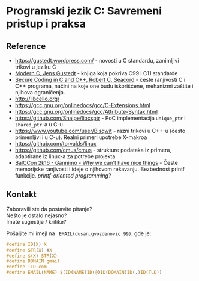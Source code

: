 # Programski jezik C: Savremeni pristup i praksa
<!-- 
## Struktura

`primeri/` - primeri sa predavanja, dorađeni da budu sami dovoljni i iskomentarisani.

`modern-c.pdf` - prezentacija sa predavanja -->

## Reference

- https://gustedt.wordpress.com/ -  novosti u C standardu, zanimljivi trikovi u jeziku C
- [Modern C, Jens Gustedt](http://icube-icps.unistra.fr/img_auth.php/d/db/ModernC.pdf) - knjiga koja pokriva C99 i C11 standarde
- [Secure Coding in C and C++, Robert C. Seacord](lepointdeau.fr/LIVRES/Pearson.Secure.2nd.Edition.Oct.2013.ISBN.0321822137.pdf) - česte ranjivosti C i C++ programa, načini na koje one budu iskorišćene, mehanizmi zaštite i njihova ograničenja.
- http://libcello.org/
- https://gcc.gnu.org/onlinedocs/gcc/C-Extensions.html
- https://gcc.gnu.org/onlinedocs/gcc/Attribute-Syntax.html
- https://github.com/Snaipe/libcsptr - PoC implementacija `unique_ptr` i `shared_ptr`-a u C-u
- https://www.youtube.com/user/Bisqwit - razni trikovi u C++-u (često primenljivi i u C-u). Realni primeri upotrebe X-makroa
- https://github.com/torvalds/linux
- https://github.com/cmus/cmus - strukture podataka iz primera, adaptirane iz linux-a za potrebe projekta
- [BalCCon 2k16 - Gannimo - Why we can't have nice things](https://www.youtube.com/watch?v=KgvocqMybZE) - Česte memorijske ranjivosti i ideje o njihovom rešavanju. Bezbednost printf funkcije. *printf-oriented programming*?

## Kontakt

Zaboravili ste da postavite pitanje? \
Nešto je ostalo nejasno?  \
Imate sugestije / kritike?

Pošaljite mi imejl na ` EMAIL(dusan.gvozdenovic.99)`, gde je:

```c
#define ID(X) X
#define STR(X) #X
#define $(X) STR(X)
#define DOMAIN gmail
#define TLD com
#define EMAIL(NAME) $(ID(NAME)ID(@)ID(DOMAIN)ID(.)ID(TLD))
```